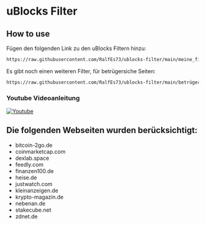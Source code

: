 # uBlocks Filter
## How to use
Fügen den folgenden Link zu den uBlocks Filtern hinzu:

```sh
https://raw.githubusercontent.com/RalfEs73/ublocks-filter/main/meine_filter.txt
```

Es gibt noch einen weiteren Filter, für betrügersiche Seiten:

```sh
https://raw.githubusercontent.com/RalfEs73/ublocks-filter/main/betrügerische_seiten.txt
```

### Youtube Videoanleitung
[![Youtube](https://img.youtube.com/vi/qT_rit7xd-k/0.jpg)](https://www.youtube.com/watch?v=qT_rit7xd-k)


## Die folgenden Webseiten wurden berücksichtigt:
* bitcoin-2go.de
* coinmarketcap.com
* dexlab.space
* feedly.com
* finanzen100.de
* heise.de
* justwatch.com
* kleinanzeigen.de
* krypto-magazin.de
* nebenan.de
* stakecube.net
* zdnet.de

